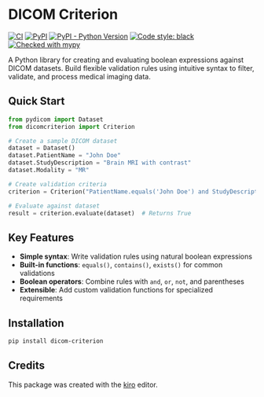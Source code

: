 # DICOM Criterion

[![CI](https://github.com/sjoerdk/dicomcriterion/actions/workflows/build.yml/badge.svg?branch=main)](https://github.com/sjoerdk/dicomcriterion/actions/workflows/build.yml?query=branch%3Amain)
[![PyPI](https://img.shields.io/pypi/v/dicomcriterion)](https://pypi.org/project/dicomcriterion/)
[![PyPI - Python Version](https://img.shields.io/pypi/pyversions/dicomcriterion)](https://pypi.org/project/dicomcriterion/)
[![Code style: black](https://img.shields.io/badge/code%20style-black-000000.svg)](https://github.com/psf/black)
[![Checked with mypy](http://www.mypy-lang.org/static/mypy_badge.svg)](http://mypy-lang.org/)


A Python library for creating and evaluating boolean expressions against DICOM datasets. Build flexible validation rules using intuitive syntax to filter, validate, and process medical imaging data.

## Quick Start

```python
from pydicom import Dataset
from dicomcriterion import Criterion

# Create a sample DICOM dataset
dataset = Dataset()
dataset.PatientName = "John Doe"
dataset.StudyDescription = "Brain MRI with contrast"
dataset.Modality = "MR"

# Create validation criteria
criterion = Criterion("PatientName.equals('John Doe') and StudyDescription.contains('MRI')")

# Evaluate against dataset
result = criterion.evaluate(dataset)  # Returns True
```

## Key Features

- **Simple syntax**: Write validation rules using natural boolean expressions
- **Built-in functions**: `equals()`, `contains()`, `exists()` for common validations
- **Boolean operators**: Combine rules with `and`, `or`, `not`, and parentheses
- **Extensible**: Add custom validation functions for specialized requirements

## Installation

```bash
pip install dicom-criterion
```

## Credits
This package was created with the [kiro](https://kiro.dev/) editor.